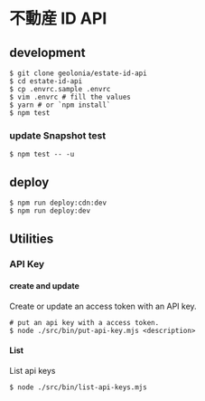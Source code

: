 #  不動産 ID API

## development

```shell
$ git clone geolonia/estate-id-api
$ cd estate-id-api
$ cp .envrc.sample .envrc
$ vim .envrc # fill the values
$ yarn # or `npm install`
$ npm test
```

### update Snapshot test

```shell
$ npm test -- -u
```

## deploy

```shell
$ npm run deploy:cdn:dev
$ npm run deploy:dev
```

## Utilities

### API Key

#### create and update

Create or update an access token with an API key.

```shell
# put an api key with a access token.
$ node ./src/bin/put-api-key.mjs <description>
```

#### List

List api keys

```shell
$ node ./src/bin/list-api-keys.mjs
```
